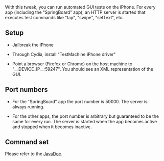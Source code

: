 With this tweak, you can run automated GUI tests on the iPhone. For every app (including the "SpringBoard" app), an HTTP server is started that executes test commands like "tap", "swipe", "setText", etc.


## Setup

* Jailbreak the iPhone

* Through Cydia, install "TestMachine iPhone driver"

* Point a browser (Firefox or Chrome) on the host machine to "\_\_DEVICE\_IP\_\_:59247". You should see an XML representation of the GUI.


## Port numbers

* For the "SpringBoard" app the port number is 50000. The server is always running.

* For the other apps, the port number is arbitrary but guaranteed to be the same for every run. The server is started when the app becomes active and stopped when it becomes inactive.

## Command set

Please refer to the [JavaDoc](http://www.testmachine.ch/javadoc/ch/sukha/testmachine/client/IosDriver.html).
